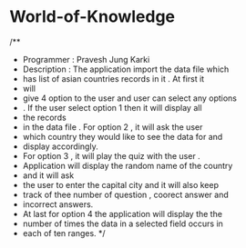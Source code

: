 # World-of-Knowledge
/**
 * Programmer : Pravesh Jung Karki
 * Description : The application import the data file which
 * has list of asian countries records in it . At first it
 * will
 * give 4 option to the user and user can select any options
 * . If the user select option 1 then it will display all
 * the records
 * in the data file . For option 2 , it will ask the user
 * which country they would like to see the data for and
 * display accordingly.
 * For option 3 , it will play the quiz with the user .
 * Application will display the random name of the country
 * and it will ask
 * the user to enter the capital city and it will also keep
 * track of thee number of question , coorect answer and
 * incorrect answers.
 * At last for option 4 the application will display the the
 * number of times the data in a selected field occurs in
 * each of ten ranges.
 */
